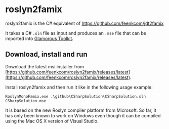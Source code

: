 # roslyn2famix

roslyn2famix is the C# equivalent of https://github.com/feenkcom/jdt2famix

It takes a C# `.sln` file as input and produces an `.mse` file that can be imported into [Glamorous Toolkit](https://github.com/feenkcom/gtoolkit).

## Download, install and run
 Download the latest msi installer from [https://github.com/feenkcom/roslyn2famix/releases/latest](https://github.com/feenkcom/roslyn2famix/releases/latest).
 

 Install roslyn2famix and then run it like in the following usage example:

```
RoslynMonoFamix.exe .\github\CSharpSolution\CSharpSolution.sln CSharpSolution.mse
```

It is based on the new Roslyn compiler platform from Microsoft. So far, it has only been known to work on Windows even though it can be compiled using the Mac OS X version of Visual Studio.
